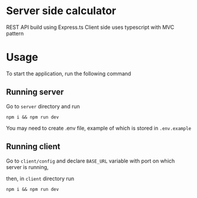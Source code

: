 # Server side calculator

REST API build using Express.ts
Client side uses typescript with MVC pattern

# Usage

To start the application, run the following command

## Running server

Go to `server` directory and run

```
npm i && npm run dev
```

You may need to create .env file, example of which is stored in `.env.example`

## Running client

Go to `client/config` and declare `BASE_URL` variable with port on which server is running,

then, in `client` directory run

```
npm i && npm run dev
```
